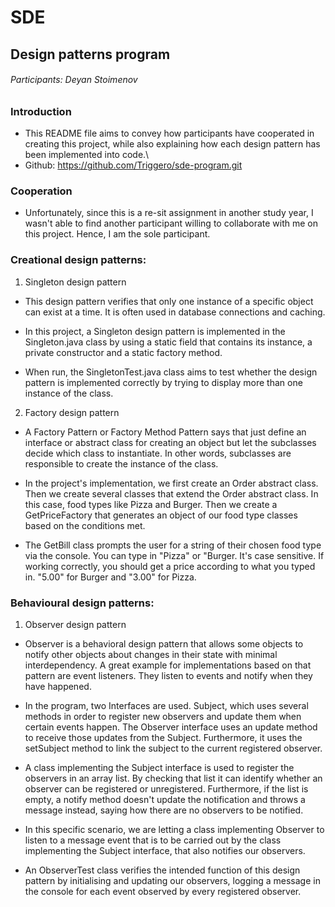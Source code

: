 # SDE 
## Design patterns program
###### Participants: Deyan Stoimenov


### Introduction

- This README file aims to convey how participants have cooperated in creating this project, while also explaining how each design pattern has been
implemented into code.\
- Github: https://github.com/Triggero/sde-program.git

### Cooperation

- Unfortunately, since this is a re-sit assignment in another study year, I wasn't able to find another participant willing to collaborate
with me on this project. Hence, I am the sole participant.

### Creational design patterns:

1. Singleton design pattern

- This design pattern verifies that only one instance of a specific object can exist at a time. It is often used in database connections and caching.

- In this project, a Singleton design pattern is implemented in the Singleton.java class by using a static field that contains its instance,
a private constructor and a static factory method.

- When run, the SingletonTest.java class aims to test whether the design pattern is implemented correctly by trying to display more than one instance
of the class.


2. Factory design pattern

- A Factory Pattern or Factory Method Pattern says that just define an interface or abstract class for creating an object but let the subclasses decide which class to instantiate. In other words, subclasses are responsible to create the instance of the class.

- In the project's implementation, we first create an Order abstract class. Then we create several classes that extend the Order abstract class. In this case, food types
  like Pizza and Burger. Then we create a GetPriceFactory that generates an object of our food type classes based on the conditions met.

- The GetBill class prompts the user for a string of their chosen food type via the console. You can type in "Pizza" or "Burger. It's case sensitive. If working correctly,
  you should get a price according to what you typed in. "5.00" for Burger and "3.00" for Pizza.


### Behavioural design patterns:

1. Observer design pattern

- Observer is a behavioral design pattern that allows some objects to notify other objects about changes in their state with minimal interdependency.
A great example for implementations based on that pattern are event listeners. They listen to events and notify when they have happened.

- In the program, two Interfaces are used. Subject, which uses several methods in order to register new observers and update them when
certain events happen. The Observer interface uses an update method to receive those updates from the Subject. Furthermore, it uses the
setSubject method to link the subject to the current registered observer.

- A class implementing the Subject interface is used to register the observers in an array list. By checking that list it can identify
whether an observer can be registered or unregistered. Furthermore, if the list is empty, a notify method doesn't update the notification
and throws a message instead, saying how there are no observers to be notified.

- In this specific scenario, we are letting a class implementing Observer to listen to a message event that is to be carried out by the class implementing the
Subject interface, that also notifies our observers.

- An ObserverTest class verifies the intended function of this design pattern by initialising and updating our observers, logging a
message in the console for each event observed by every registered observer.
